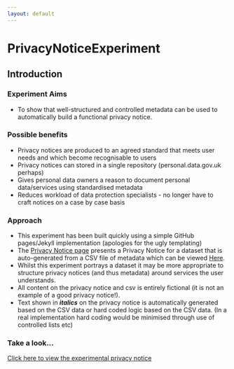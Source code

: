 ```yaml
---
layout: default
---
```


# PrivacyNoticeExperiment

## Introduction

### Experiment Aims

* To show that well-structured and controlled metadata can be used to automatically build a functional privacy notice.

### Possible benefits

* Privacy notices are produced to an agreed standard that meets user needs and which become recognisable to users 
* Privacy notices can stored in a single repository (personal.data.gov.uk perhaps)
* Gives personal data owners a reason to document personal data/services using standardised metadata
* Reduces workload of data protection specialists - no longer have to craft notices on a case by case basis

### Approach

* This experiment has been built quickly using a simple GitHub pages/Jekyll implementation (apologies for the ugly templating)
* The [Privacy Notice page](PrivacyNotice12345) presents a Privacy Notice for a dataset that is auto-generated from a CSV file of metadata which can be viewed [Here](https://github.com/andjnewman/PrivacyNoticeExperiment/blob/master/_data/goatlicences.csv).
* Whilst this experiment portrays a dataset it may be more appropriate to structure privacy notices (and thus metadata) around services the user understands.
* All content on the privacy notice and csv is entirely fictional (it is not an example of a good privacy notice!).
* Text shown in **_italics_** on the privacy notice is automatically generated based on the CSV data or hard coded logic based on the CSV data. (In a real implementation hard coding would be minimised through use of controlled lists etc)

### Take a look...

[Click here to view the experimental privacy notice](PrivacyNotice12345)
